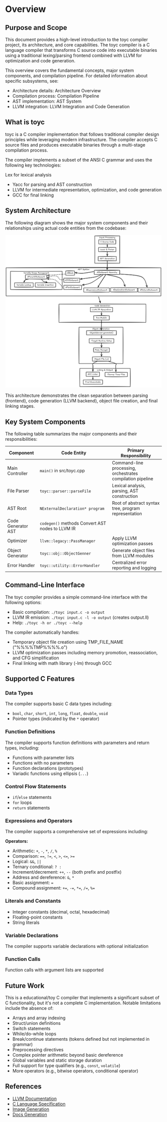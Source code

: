 # Overview

## Purpose and Scope
This document provides a high-level introduction to the toyc compiler project, its architecture, and core capabilities. The toyc compiler is a C language compiler that transforms C source code into executable binaries using a traditional lexing/parsing frontend combined with LLVM for optimization and code generation.

This overview covers the fundamental concepts, major system components, and compilation pipeline. For detailed information about specific subsystems, see:

* Architecture details: Architecture Overview
* Compilation process: Compilation Pipeline
* AST implementation: AST System
* LLVM integration: LLVM Integration and Code Generation

## What is toyc
toyc is a C compiler implementation that follows traditional compiler design principles while leveraging modern infrastructure. The compiler accepts C source files and produces executable binaries through a multi-stage compilation process.

The compiler implements a subset of the ANSI C grammar and uses the following key technologies:

Lex for lexical analysis
* Yacc for parsing and AST construction
* LLVM for intermediate representation, optimization, and code generation
* GCC for final linking

## System Architecture
The following diagram shows the major system components and their relationships using actual code entities from the codebase:

![alt text](assets/system_structure.png)

This architecture demonstrates the clean separation between parsing (frontend), code generation (LLVM backend), object file creation, and final linking stages.

## Key System Components
The following table summarizes the major components and their responsibilities:

|Component|Code Entity|Primary Responsibility|
|---|---|---|
|Main Controller|`main()` in src/toyc.cpp|Command-line processing, orchestrates compilation pipeline|
|File Parser|`toyc::parser::parseFile`|Lexical analysis, parsing, AST construction|
|AST Root|`NExternalDeclaration* program`|Root of abstract syntax tree, program representation|
|Code Generator AST|`codegen()` methods	Convert AST nodes to LLVM IR
|Optimizer|`llvm::legacy::PassManager`|Apply LLVM optimization passes
|Object Generator|`toyc::obj::ObjectGenner`|Generate object files from LLVM modules
|Error Handler|`toyc::utility::ErrorHandler`|Centralized error reporting and logging|

## Command-Line Interface
The toyc compiler provides a simple command-line interface with the following options:

* Basic compilation: `./toyc input.c -o output`
* LLVM IR emission: `./toyc input.c -l -o output` (creates output.ll)
* Help: `./toyc -h or ./toyc --help`

The compiler automatically handles:

* Temporary object file creation using TMP_FILE_NAME ("%%%%TMP%%%%.o")
* LLVM optimization passes including memory promotion, reassociation, and CFG simplification
* Final linking with math library (-lm) through GCC

## Supported C Features
### Data Types
The compiler supports basic C data types including:
- `bool`, `char`, `short`, `int`, `long`, `float`, `double`, `void`
- Pointer types (indicated by the `*` operator)

### Function Definitions
The compiler supports function definitions with parameters and return types, including:
- Functions with parameter lists
- Functions with no parameters
- Function declarations (prototypes)
- Variadic functions using ellipsis (`...`)

### Control Flow Statements
- `if`/`else` statements
- `for` loops
- `return` statements

### Expressions and Operators
The compiler supports a comprehensive set of expressions including:

**Operators:**
- Arithmetic: `+`, `-`, `*`, `/`, `%`
- Comparison: `==`, `!=`, `<`, `>`, `<=`, `>=`
- Logical: `&&`, `||`
- Ternary conditional: `? :`
- Increment/decrement: `++`, `--` (both prefix and postfix)
- Address and dereference: `&`, `*`
- Basic assignment: `=`
- Compound assignment: `+=`, `-=`, `*=`, `/=`, `%=`

### Literals and Constants
- Integer constants (decimal, octal, hexadecimal)
- Floating-point constants
- String literals

### Variable Declarations
The compiler supports variable declarations with optional initialization

### Function Calls
Function calls with argument lists are supported

## Future Work
This is a educational/toy C compiler that implements a significant subset of C functionality, but it's not a complete C implementation. Notable limitations include the absence of:
- Arrays and array indexing
- Struct/union definitions
- Switch statements
- While/do-while loops
- Break/continue statements (tokens defined but not implemented in grammar)
- Preprocessing directives
- Complex pointer arithmetic beyond basic dereference
- Global variables and static storage duration
- Full support for type qualifiers (e.g., `const`, `volatile`)
- More operators (e.g., bitwise operators, conditional operator)

## References

- [LLVM Documentation](https://llvm.org/docs/)
- [C Language Specification](https://www.lysator.liu.se/c/ANSI-C-grammar-y.html)
- [Image Generation](https://excalidraw.com/)
- [Docs Generation](https://deepwiki.com/)